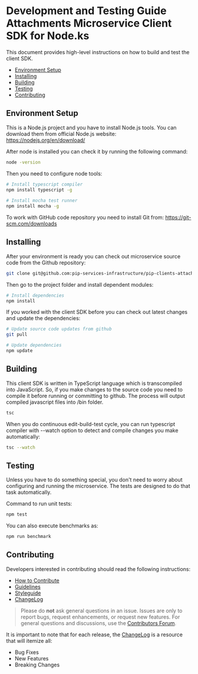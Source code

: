 # Development and Testing Guide <br/> Attachments Microservice Client SDK for Node.ks

This document provides high-level instructions on how to build and test the client SDK.

* [Environment Setup](#setup)
* [Installing](#install)
* [Building](#build)
* [Testing](#test)
* [Contributing](#contrib) 

## <a name="setup"></a> Environment Setup

This is a Node.js project and you have to install Node.js tools. 
You can download them from official Node.js website: https://nodejs.org/en/download/ 

After node is installed you can check it by running the following command:
```bash
node -version
```

Then you need to configure node tools:
```bash
# Install typescript compiler
npm install typescript -g
 
# Install mocha test runner
npm install mocha -g
```

To work with GitHub code repository you need to install Git from: https://git-scm.com/downloads

## <a name="install"></a> Installing

After your environment is ready you can check out microservice source code from the Github repository:
```bash
git clone git@github.com:pip-services-infrastructure/pip-clients-attachments-node.git
```

Then go to the project folder and install dependent modules:

```bash
# Install dependencies
npm install
```

If you worked with the client SDK before you can check out latest changes and update the dependencies:
```bash
# Update source code updates from github
git pull

# Update dependencies
npm update
```

## <a name="build"></a> Building

This client SDK is written in TypeScript language which is transcompiled into JavaScript.
So, if you make changes to the source code you need to compile it before running or committing to github.
The process will output compiled javascript files into /bin folder.

```bash
tsc
```

When you do continuous edit-build-test cycle, you can run typescript compiler with --watch option
to detect and compile changes you make automatically:

```bash
tsc --watch
```

## <a name="test"></a> Testing

Unless you have to do something special, you don't need to worry about configuring 
and running the microservice. The tests are designed to do that task automatically.

Command to run unit tests:
```bash
npm test
```

You can also execute benchmarks as:
```bash
npm run benchmark
```

## <a name="contrib"></a> Contributing

Developers interested in contributing should read the following instructions:

- [How to Contribute](http://www.pipservices.org/contribute/)
- [Guidelines](http://www.pipservices.org/contribute/guidelines)
- [Styleguide](http://www.pipservices.org/contribute/styleguide)
- [ChangeLog](CHANGELOG.md)

> Please do **not** ask general questions in an issue. Issues are only to report bugs, request
  enhancements, or request new features. For general questions and discussions, use the
  [Contributors Forum](http://www.pipservices.org/forums/forum/contributors/).

It is important to note that for each release, the [ChangeLog](CHANGELOG.md) is a resource that will
itemize all:

- Bug Fixes
- New Features
- Breaking Changes
